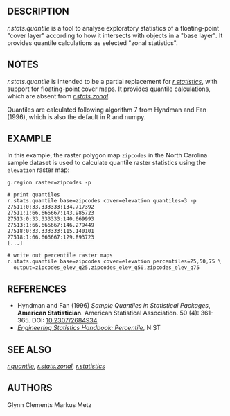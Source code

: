 ## DESCRIPTION

*r.stats.quantile* is a tool to analyse exploratory statistics of a
floating-point "cover layer" according to how it intersects with objects
in a "base layer". It provides quantile calculations as selected "zonal
statistics".

## NOTES

*r.stats.quantile* is intended to be a partial replacement for
*[r.statistics](r.statistics.md)*, with support for floating-point cover
maps. It provides quantile calculations, which are absent from
*[r.stats.zonal](r.stats.zonal.md)*.

Quantiles are calculated following algorithm 7 from Hyndman and Fan
(1996), which is also the default in R and numpy.

## EXAMPLE

In this example, the raster polygon map `zipcodes` in the North Carolina
sample dataset is used to calculate quantile raster statistics using the
`elevation` raster map:

```shell
g.region raster=zipcodes -p

# print quantiles
r.stats.quantile base=zipcodes cover=elevation quantiles=3 -p
27511:0:33.333333:134.717392
27511:1:66.666667:143.985723
27513:0:33.333333:140.669993
27513:1:66.666667:146.279449
27518:0:33.333333:115.140101
27518:1:66.666667:129.893723
[...]

# write out percentile raster maps
r.stats.quantile base=zipcodes cover=elevation percentiles=25,50,75 \
  output=zipcodes_elev_q25,zipcodes_elev_q50,zipcodes_elev_q75
```

## REFERENCES

- Hyndman and Fan (1996) *Sample Quantiles in Statistical Packages*,
  **American Statistician**. American Statistical Association. 50 (4):
  361-365. DOI:
  [10.2307/2684934](https://doi.org/10.2307/2684934%3E10.2307/2684934)
- [*Engineering Statistics Handbook:
  Percentile*](https://www.itl.nist.gov/div898/handbook/prc/section2/prc262.htm),
  NIST

## SEE ALSO

*[r.quantile](r.quantile.md), [r.stats.zonal](r.stats.zonal.md),
[r.statistics](r.statistics.md)*

## AUTHORS

Glynn Clements
Markus Metz
